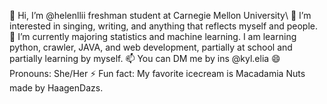 👋 Hi, I’m @helenllii  freshman student at Carnegie Mellon University\\
👀 I’m interested in singing, writing, and anything that reflects myself and people.
🌱 I’m currently majoring statistics and machine learning. I am learning python, crawler, JAVA, and web development, partially at school and partially learning by myself.
📫 You can DM me by ins @kyl.elia
😄 Pronouns: She/Her
⚡ Fun fact: My favorite icecream is Macadamia Nuts made by HaagenDazs.

<!---
helenllii/helenllii is a ✨ special ✨ repository because its `README.md` (this file) appears on your GitHub profile.
You can click the Preview link to take a look at your changes.
--->
